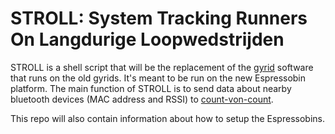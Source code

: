 # STROLL: System Tracking Runners On Langdurige Loopwedstrijden

STROLL is a shell script that will be the replacement of the
[gyrid](https://github.com/12urenloop/gyrid) software that runs on the old gyrids.
It's meant to be run on the new Espressobin platform. The main function of STROLL is
to send data about nearby bluetooth devices (MAC address and RSSI) to
[count-von-count](https://github.com/12urenloop/cvc).


This repo will also contain information about how to setup the Espressobins.
